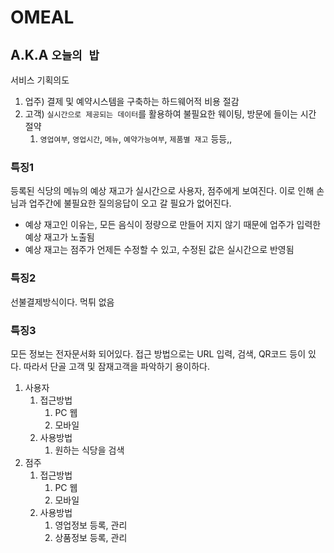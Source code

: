 # OMEAL
## A.K.A `오늘의 밥`

서비스 기획의도
1. 업주) 결제 및 예약시스템을 구축하는 하드웨어적 비용 절감
2. 고객) `실시간으로 제공되는 데이터`를 활용하여 불필요한 웨이팅, 방문에 들이는 시간 절약
   1. `영업여부`, `영업시간`, `메뉴`, `예약가능여부`, `제품별 재고` 등등,,
    
### 특징1
등록된 식당의 메뉴의 예상 재고가 실시간으로 사용자, 점주에게 보여진다.
이로 인해 손님과 업주간에 불필요한 질의응답이 오고 갈 필요가 없어진다.

* 예상 재고인 이유는, 모든 음식이 정량으로 만들어 지지 않기 때문에 업주가 입력한 예상 재고가 노출됨
* 예상 재고는 점주가 언제든 수정할 수 있고, 수정된 값은 실시간으로 반영됨

### 특징2
선불결제방식이다. 먹튀 없음

### 특징3
모든 정보는 전자문서화 되어있다.
접근 방법으로는 URL 입력, 검색, QR코드 등이 있다.
따라서 단골 고객 및 잠재고객을 파악하기 용이하다.

1. 사용자
   1. 접근방법
      1. PC 웹
      2. 모바일
   2. 사용방법
      1. 원하는 식당을 검색
2. 점주
   1. 접근방법
      1. PC 웹
      2. 모바일
   2. 사용방법
      1. 영업정보 등록, 관리
      2. 상품정보 등록, 관리